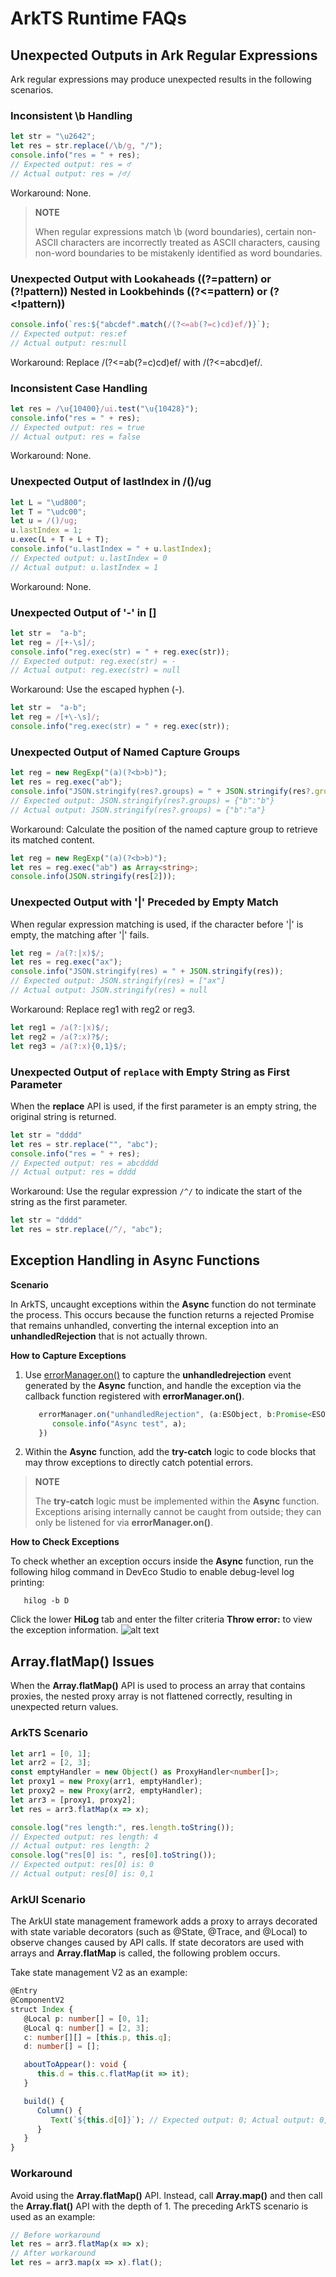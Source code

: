 # ArkTS Runtime FAQs
<!--Kit: ArkTS-->
<!--Subsystem: ArkCompiler-->
<!--Owner: @DaiHuina1997-->
<!--Designer: @yao_dashuai-->
<!--Tester: @kirl75; @zsw_zhushiwei-->
<!--Adviser: @foryourself-->

## Unexpected Outputs in Ark Regular Expressions

Ark regular expressions may produce unexpected results in the following scenarios.

### Inconsistent \b Handling

   ```ts
   let str = "\u2642";
   let res = str.replace(/\b/g, "/");
   console.info("res = " + res);
   // Expected output: res = ♂
   // Actual output: res = /♂/
   ```

   Workaround: None.
   > **NOTE**
   > 
   > When regular expressions match \b (word boundaries), certain non-ASCII characters are incorrectly treated as ASCII characters, causing non-word boundaries to be mistakenly identified as word boundaries.

### Unexpected Output with Lookaheads ((?=pattern) or (?!pattern)) Nested in Lookbehinds ((?<=pattern) or (?<!pattern))

   ```ts
   console.info(`res:${"abcdef".match(/(?<=ab(?=c)cd)ef/)}`);
   // Expected output: res:ef
   // Actual output: res:null
   ```

   Workaround: Replace /(?<=ab(?=c)cd)ef/ with /(?<=abcd)ef/.

### Inconsistent Case Handling

   ```ts
   let res = /\u{10400}/ui.test("\u{10428}");
   console.info("res = " + res);
   // Expected output: res = true
   // Actual output: res = false
   ```

   Workaround: None.

### Unexpected Output of lastIndex in /()/ug

   ```ts
   let L = "\ud800";
   let T = "\udc00";
   let u = /()/ug;
   u.lastIndex = 1;
   u.exec(L + T + L + T);
   console.info("u.lastIndex = " + u.lastIndex);
   // Expected output: u.lastIndex = 0
   // Actual output: u.lastIndex = 1
   ```

   Workaround: None.

### Unexpected Output of '-' in []

   ```ts
   let str =  "a-b";
   let reg = /[+-\s]/;
   console.info("reg.exec(str) = " + reg.exec(str));
   // Expected output: reg.exec(str) = -
   // Actual output: reg.exec(str) = null
   ```

   Workaround: Use the escaped hyphen (-).
   ```ts
   let str =  "a-b";
   let reg = /[+\-\s]/;
   console.info("reg.exec(str) = " + reg.exec(str));
   ```

### Unexpected Output of Named Capture Groups

   ```ts
   let reg = new RegExp("(a)(?<b>b)");
   let res = reg.exec("ab");
   console.info("JSON.stringify(res?.groups) = " + JSON.stringify(res?.groups));
   // Expected output: JSON.stringify(res?.groups) = {"b":"b"}
   // Actual output: JSON.stringify(res?.groups) = {"b":"a"}
   ```

   Workaround: Calculate the position of the named capture group to retrieve its matched content.

   ```ts
   let reg = new RegExp("(a)(?<b>b)");
   let res = reg.exec("ab") as Array<string>;
   console.info(JSON.stringify(res[2]));
   ```

### Unexpected Output with '|' Preceded by Empty Match

   When regular expression matching is used, if the character before '|' is empty, the matching after '|' fails.

   ```ts
   let reg = /a(?:|x)$/;
   let res = reg.exec("ax");
   console.info("JSON.stringify(res) = " + JSON.stringify(res));
   // Expected output: JSON.stringify(res) = ["ax"]
   // Actual output: JSON.stringify(res) = null
   ```

   Workaround: Replace reg1 with reg2 or reg3.

   ```ts
   let reg1 = /a(?:|x)$/;
   let reg2 = /a(?:x)?$/;
   let reg3 = /a(?:x){0,1}$/;
   ```

### Unexpected Output of `replace` with Empty String as First Parameter

   When the **replace** API is used, if the first parameter is an empty string, the original string is returned.

   ```ts
   let str = "dddd"
   let res = str.replace("", "abc");
   console.info("res = " + res);
   // Expected output: res = abcdddd
   // Actual output: res = dddd
   ```

   Workaround: Use the regular expression `/^/` to indicate the start of the string as the first parameter.

   ```ts
   let str = "dddd"
   let res = str.replace(/^/, "abc");
   ```

## Exception Handling in Async Functions

**Scenario**

In ArkTS, uncaught exceptions within the **Async** function do not terminate the process. This occurs because the function returns a rejected Promise that remains unhandled, converting the internal exception into an **unhandledRejection** that is not actually thrown.

**How to Capture Exceptions**

1. Use [errorManager.on()](../reference/apis-ability-kit/js-apis-app-ability-errorManager.md#errormanageronerror) to capture the **unhandledrejection** event generated by the **Async** function, and handle the exception via the callback function registered with **errorManager.on()**.

   ```ts
      errorManager.on("unhandledRejection", (a:ESObject, b:Promise<ESObject>) => {
         console.info("Async test", a);
      })
   ```

2. Within the **Async** function, add the **try-catch** logic to code blocks that may throw exceptions to directly catch potential errors.

> **NOTE**
> 
> The **try-catch** logic must be implemented within the **Async** function. Exceptions arising internally cannot be caught from outside; they can only be listened for via **errorManager.on()**.


**How to Check Exceptions**

To check whether an exception occurs inside the **Async** function, run the following hilog command in DevEco Studio to enable debug-level log printing:

```shell
   hilog -b D
```

Click the lower **HiLog** tab and enter the filter criteria **Throw error:** to view the exception information.
![alt text](figures/arkts-runtime-faq.png)

## Array.flatMap() Issues

When the **Array.flatMap()** API is used to process an array that contains proxies, the nested proxy array is not flattened correctly, resulting in unexpected return values.

### ArkTS Scenario

```ts
let arr1 = [0, 1];
let arr2 = [2, 3];
const emptyHandler = new Object() as ProxyHandler<number[]>;
let proxy1 = new Proxy(arr1, emptyHandler);
let proxy2 = new Proxy(arr2, emptyHandler);
let arr3 = [proxy1, proxy2];
let res = arr3.flatMap(x => x);

console.log("res length:", res.length.toString());
// Expected output: res length: 4
// Actual output: res length: 2
console.log("res[0] is: ", res[0].toString());
// Expected output: res[0] is: 0
// Actual output: res[0] is: 0,1
```

### ArkUI Scenario

The ArkUI state management framework adds a proxy to arrays decorated with state variable decorators (such as @State, @Trace, and @Local) to observe changes caused by API calls. If state decorators are used with arrays and **Array.flatMap** is called, the following problem occurs.

Take state management V2 as an example:

```ts
@Entry
@ComponentV2
struct Index {
   @Local p: number[] = [0, 1];
   @Local q: number[] = [2, 3];
   c: number[][] = [this.p, this.q];
   d: number[] = [];

   aboutToAppear(): void {
      this.d = this.c.flatMap(it => it);
   }

   build() {
      Column() {
         Text(`${this.d[0]}`); // Expected output: 0; Actual output: 0,1
      }
   }
}
```

### Workaround

Avoid using the **Array.flatMap()** API. Instead, call **Array.map()** and then call the **Array.flat()** API with the depth of 1. The preceding ArkTS scenario is used as an example:

```ts
// Before workaround
let res = arr3.flatMap(x => x);
// After workaround
let res = arr3.map(x => x).flat();
```
